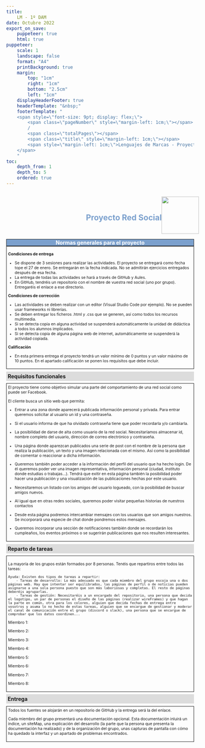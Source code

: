 ```yaml
---
title: 
    LM - 1º DAM
date: Octubre 2022
export_on_save:
    puppeteer: true
    html: true
puppeteer:
    scale: 1
    landscape: false
    format: "A4"
    printBackground: true
    margin:
        top: "1cm"
        right: "1cm"
        bottom: "2.5cm"
        left: "1cm"
    displayHeaderFooter: true
    headerTemplate: "&nbsp;"
    footerTemplate: "
    <span style=\"font-size: 9pt; display: flex;\">
        <span class=\"pageNumber\" style=\"margin-left: 1cm;\"></span>
        /
        <span class=\"totalPages\"></span>
        <span class=\"title\" style=\"margin-left: 1cm;\"></span>
        <span style=\"margin-left: 1cm;\">Lenguajes de Marcas - Proyecto red social</span>
    </span>
    "
toc:
    depth_from: 1
    depth_to: 5
    ordered: true
---
```



<!--A incluir al principio del proyecto-->
<div>
    <div style="display: flex; padding: 10pt; width: 100%; justify-content: flex-end;align-items: center">
            <div >
                <h2 style="color:#7ba0cd">Proyecto Red Social</h2>
            </div>
            <img height="100" src="imágenes/Fondo.png" />
        </div>
    <div style="display: flex; background-color: #7ba0cd; justify-content: space-between; border-style: solid; border-width: thin;">
        <div style="text-align: center; color:white;font-weight:bold;width:100%">
            Normas generales para el proyecto
        </div>
    </div>
  
</div>

<div style="font-size: 75%; border-style: solid; border-width: thin; padding: 3pt;">

**Condiciones de entrega**

* Se dispone de 3 sesiones para realizar las actividades. El proyecto se entregará como fecha tope el 27 de enero. Se entregarán en la fecha indicada. No se admitirán ejercicios entregados  después de esa fecha.
* La entrega de todas las actividades se hará a través de GitHub y Aules. 
* En GitHub, tendréis un repositorio con el nombre de vuestra red social (uno por grupo). Entregaréis el enlace a ese directorio.

**Condiciones de corrección**

* Las actividades se deben realizar con un editor (Visual Studio Code por ejemplo). No se pueden usar frameworks ni librerías.
* Se deben entregar los ficheros .html y .css que se generen, así como todos los recursos multimedia.
* Si se detecta copia en alguna actividad se suspenderá automáticamente la unidad de didáctica a todos los alumnos implicados.
* Si se detecta copia de alguna página web de internet, automáticamente se suspenderá la actividad copiada.

**Calificación**

* En esta primera entrega el proyecto tendrá un valor mínimo de 0 puntos y un valor máximo de 10 puntos. En el apartado calificación se ponen los requisitos que debe incluir.

</div>

<div style="padding: 3pt; font-weight: bold; background-color: gainsboro; margin: 5pt 0pt 5pt 0pt;">
    Requisitos funcionales
</div>
<div style="font-size: 75%; border-style: solid; border-width: thin; padding: 3pt;">
El proyecto tiene como objetivo simular una parte del comportamiento de una red social como puede ser Facebook. 

El cliente busca un sitio web que permita:

* Entrar a una zona donde aparecerá publicada información personal y privada. Para entrar queremos solicitar al usuario un id y una contraseña. 

* Si el usuario informa de que ha olvidado contraseña tiene que poder recordarla y/o cambiarla.

* La posibilidad de darse de alta como usuario de la red social. Necesitaríamos almacenar id, nombre completo del usuario, dirección de correo electrónico y contraseña.

* Una página donde aparezcan publicados una serie de post con el nombre de la persona que realiza la publicación, un texto y una imagen relacionada con el mismo. Así como la posibilidad de comentar o reaccionar a dicha información.

* Queremos también poder acceder a la información del perfil del usuario que ha hecho login. De él queremos poder ver una imagen representativa, información personal (ciudad, instituto donde estudias o trabajas...). Tendrá que exitir en esta página también la posibilidad poder hacer una publicación y una visualización de las publicaciones hechas por este usuario.

* Necesitaremos un listado con los amigos del usuario logueado, con la posibilidad de buscar amigos nuevos.

* Al igual que en otras redes sociales, queremos poder visitar pequeñas historias de nuestros contactos

* Desde esta página podremos intercambiar mensajes con los usuarios que son amigos nuestros. Se incorporará una especie de chat donde pondremos estos mensajes.

* Queremos incorporar una sección de notificaciones también donde se recordarán los cumpleaños, los eventos próximos o se sugerirán publicaciones que nos resulten interesantes.



</div>
<div style="padding: 3pt; font-weight: bold; background-color: gainsboro; margin: 5pt 0pt 5pt 0pt;">
    Reparto de tareas
</div>
<div style="font-size: 75%; border-style: solid; border-width: thin; padding: 3pt;">

La mayoría de los grupos están formados por 8 personas. Tenéis que repartiros entre todos las tareas:

    Ayuda: Existen dos tipos de tareas a repartir:
        - Tareas de desarrollo: Lo más adecuado es que cada miembro del grupo escoja una o dos páginas web. Hay que intentar ser equilibrados, las páginas de perfil o de noticias pueden asignarse a una sola persona puesto que son más laboriosas y completas. El resto de páginas deberéis agruparlas.
        - Tareas de gestión: Necesitaréis a un encargado del repositorio, una persona que decida el logotipo, un par de personas el diseño de las páginas (realizar wireFrames) y que hagan la parte en común, otra para los colores, alguien que decida fechas de entrega entre vosotros y asuma lo no hecho de estas tareas, alguien que se encargue de gestionar y moderar el canal de comunicación entre el grupo (discord o slack), una persona que se encargue de comprobar que los datos coordinen...

Miembro 1: 


Miembro 2: 


Miembro 3:


Miembro 4:


Miembro 5:


Miembro 6:


Miembro 7:


Miembro 8:

</div>

<div style="padding: 3pt; font-weight: bold; background-color: gainsboro; margin: 5pt 0pt 5pt 0pt;">
    Entrega
</div>
<div style="font-size: 75%; border-style: solid; border-width: thin; padding: 3pt;">
Todos los fuentes se alojarán en un repositorio de GitHub y la entrega será la del enlace. 

Cada miembro del grupo presentará una documentación opcional. Esta documentación inluirá un índice, un siteMap, una explicación del desarrollo (la parte que la persona que presenta la documentación ha realizado) y de la organización del grupo, unas capturas de pantalla con cómo ha quedado la interfaz y un apartado de problemas encontrados.
 


